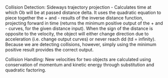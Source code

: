 Collision Detection:
Sideways trajectory projection - Calculates time at which 
Ob will be at passed distance delta. It uses the quadratic
equation to piece together the + and - results of the
inverse distance function, projecting forward in time (returns
the minimum positive output of the + and - curves, for the
given distance input). When the sign of the distance
is opposite to the velocity, the object will either
change direction due to acceleration (i.e. change output
curves) or never reach dd (td = infinity). Because we are
detecting collisions, however, simply using the minimum
positive result provides the correct output.

Collision Handling:
New velocities for two objects are calculated using
conservation of momentum and kinetic energy through
substitution and quadratic factoring.
